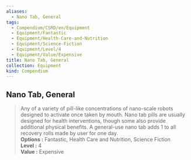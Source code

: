 ```yaml
---
aliases:
  - Nano Tab, General
tags:
  - Compendium/CSRD/en/Equipment
  - Equipment/Fantastic
  - Equipment/Health-Care-and-Nutrition
  - Equipment/Science-Fiction
  - Equipment/Level/4
  - Equipment/Value/Expensive
title: Nano Tab, General
collection: Equipment
kind: Compendium
---
```

## Nano Tab, General  
  
>Any of a variety of pill-like concentrations of nano-scale robots designed to activate once taken by mouth. Nano tab pills are usually designed for health interventions, though some also provide additional physical benefits. A general-use nano tab adds 1 to all recovery rolls made by user for one day.  
> **Options :** Fantastic, Health Care and Nutrition, Science Fiction  
> **Level :** 4  
> **Value :** Expensive
